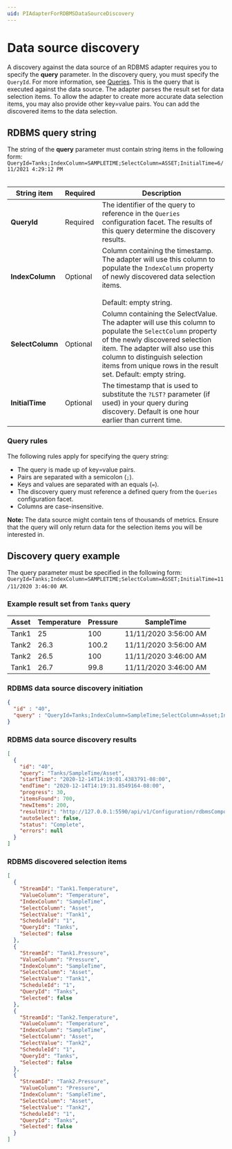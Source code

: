 ```yaml
---
uid: PIAdapterForRDBMSDataSourceDiscovery
---
```


# Data source discovery

A discovery against the data source of an RDBMS adapter requires you to specify the **query** parameter. In the discovery query, you must specify the `QueryId`. For more information, see [Queries](xref:PIAdapterForRDBMSQueriesConfiguration). This is the query that is executed against the data source. The adapter parses the result set for data selection items. To allow the adapter to create more accurate data selection items, you may also provide other key=value pairs. You can add the discovered items to the data selection.

## RDBMS query string

The string of the **query** parameter must contain string items in the following form: <br>`QueryId=Tanks;IndexColumn=SAMPLETIME;SelectColumn=ASSET;InitialTime=6/11/2021 4:29:12 PM` <br><br>

| String item      | Required | Description |
|------------------|----------|-------------|
| **QueryId**     | Required | The identifier of the query to reference in the `Queries` configuration facet. The results of this query determine the discovery results. 
| **IndexColumn** | Optional | Column containing the timestamp. The adapter will use this column to populate the `IndexColumn` property of newly discovered data selection items.<br><br> Default: empty string.
| **SelectColumn**    | Optional | Column containing the SelectValue. The adapter will use this column to populate the `SelectColumn` property of the newly discovered selection item. The adapter will also use this column to distinguish selection items from unique rows in the result set. Default: empty string.
| **InitialTime** | Optional | The timestamp that is used to substitute the `?LST?` parameter (if used) in your query during discovery. Default is one hour earlier than current time.

### Query rules

The following rules apply for specifying the query string:

- The query is made up of key=value pairs.
- Pairs are separated with a semicolon (`;`).
- Keys and values are separated with an equals (`=`).
- The discovery query must reference a defined query from the `Queries` configuration facet.
- Columns are case-insensitive.

**Note:** The data source might contain tens of thousands of metrics. Ensure that the query will only return data for the selection items you will be interested in.

## Discovery query example

The query parameter must be specified in the following form:
`QueryId=Tanks;IndexColumn=SAMPLETIME;SelectColumn=ASSET;InitialTime=11/11/2020 3:46:00 AM`.

### Example result set from `Tanks` query

| Asset | Temperature | Pressure | SampleTime |
|-------|-------------|----------|------------|
| Tank1 | 25 | 100 | 11/11/2020 3:56:00 AM |
| Tank2 | 26.3 | 100.2 | 11/11/2020 3:56:00 AM |
| Tank2 | 26.5 | 100 | 11/11/2020 3:46:00 AM |
| Tank1 | 26.7 | 99.8 | 11/11/2020 3:46:00 AM |

### RDBMS data source discovery initiation

```json
{
  "id" : "40",
  "query" : "QueryId=Tanks;IndexColumn=SampleTime;SelectColumn=Asset;InitialTime=11/11/2020 3:46:00 AM"
}
```

### RDBMS data source discovery results

```json
[
  {
    "id": "40",
    "query": "Tanks/SampleTime/Asset",
    "startTime": "2020-12-14T14:19:01.4383791-08:00",
    "endTime": "2020-12-14T14:19:31.8549164-08:00",
    "progress": 30,
    "itemsFound": 700,
    "newItems": 200,
    "resultUri": "http://127.0.0.1:5590/api/v1/Configuration/rdbmsComponentId/Discoveries/40/result",
    "autoSelect": false,
    "status": "Complete",
    "errors": null
  }
]
```

### RDBMS discovered selection items

```json
[
  {
    "StreamId": "Tank1.Temperature",
    "ValueColumn": "Temperature",
    "IndexColumn": "SampleTime",
    "SelectColumn": "Asset",
    "SelectValue": "Tank1",
    "ScheduleId": "1",
    "QueryId": "Tanks",
    "Selected": false
  },
  {
    "StreamId": "Tank1.Pressure",
    "ValueColumn": "Pressure",
    "IndexColumn": "SampleTime",
    "SelectColumn": "Asset",
    "SelectValue": "Tank1",
    "ScheduleId": "1",
    "QueryId": "Tanks",
    "Selected": false
  },
  {
    "StreamId": "Tank2.Temperature",
    "ValueColumn": "Temperature",
    "IndexColumn": "SampleTime",
    "SelectColumn": "Asset",
    "SelectValue": "Tank2",
    "ScheduleId": "1",
    "QueryId": "Tanks",
    "Selected": false
  },
  {
    "StreamId": "Tank2.Pressure",
    "ValueColumn": "Pressure",
    "IndexColumn": "SampleTime",
    "SelectColumn": "Asset",
    "SelectValue": "Tank2",
    "ScheduleId": "1",
    "QueryId": "Tanks",
    "Selected": false
  }
]
```
